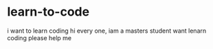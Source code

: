 # learn-to-code
i want to learn coding
hi every one,
iam a masters student want lenarn coding please help me 
